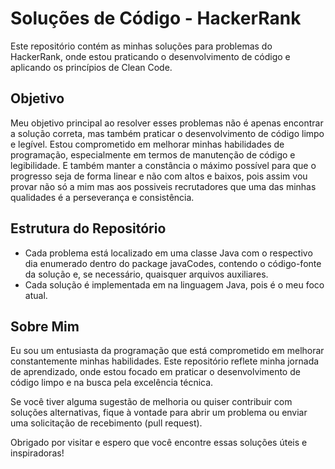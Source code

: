 # Soluções de Código - HackerRank

Este repositório contém as minhas soluções para problemas do HackerRank, onde estou praticando o desenvolvimento de código e aplicando os princípios de Clean Code.

## Objetivo

Meu objetivo principal ao resolver esses problemas não é apenas encontrar a solução correta, mas também praticar o desenvolvimento de código limpo e legível. Estou comprometido em melhorar minhas habilidades de programação, especialmente em termos de manutenção de código e legibilidade. E também manter a constância o máximo possível para que o progresso seja de forma linear e não com altos e baixos, pois assim vou provar não só a mim mas aos possiveis recrutadores que uma das minhas qualidades é a perseverança e consistência.

## Estrutura do Repositório

- Cada problema está localizado em uma classe Java com o respectivo dia enumerado dentro do package javaCodes, contendo o código-fonte da solução e, se necessário, quaisquer arquivos auxiliares.
- Cada solução é implementada em na linguagem Java, pois é o meu foco atual.

## Sobre Mim

Eu sou um entusiasta da programação que está comprometido em melhorar constantemente minhas habilidades. Este repositório reflete minha jornada de aprendizado, onde estou focado em praticar o desenvolvimento de código limpo e na busca pela excelência técnica.

Se você tiver alguma sugestão de melhoria ou quiser contribuir com soluções alternativas, fique à vontade para abrir um problema ou enviar uma solicitação de recebimento (pull request).

Obrigado por visitar e espero que você encontre essas soluções úteis e inspiradoras!

